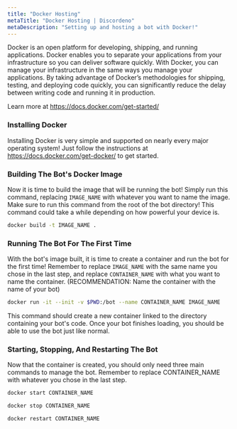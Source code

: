 ```yaml
---
title: "Docker Hosting"
metaTitle: "Docker Hosting | Discordeno"
metaDescription: "Setting up and hosting a bot with Docker!"
---
```


Docker is an open platform for developing, shipping, and running applications. Docker enables you to separate your applications from your infrastructure so you can deliver software quickly. With Docker, you can manage your infrastructure in the same ways you manage your applications. By taking advantage of Docker’s methodologies for shipping, testing, and deploying code quickly, you can significantly reduce the delay between writing code and running it in production.

Learn more at https://docs.docker.com/get-started/

### Installing Docker

Installing Docker is very simple and supported on nearly every major operating system! Just follow the instructions at https://docs.docker.com/get-docker/ to get started.

### Building The Bot's Docker Image

Now it is time to build the image that will be running the bot! Simply run this command, replacing `IMAGE_NAME` with whatever you want to name the image. Make sure to run this command from the root of the bot directory! This command could take a while depending on how powerful your device is.

```bash
docker build -t IMAGE_NAME .
```

### Running The Bot For The First Time

With the bot's image built, it is time to create a container and run the bot for the first time! Remember to replace `IMAGE_NAME` with the same name you chose in the last step, and replace `CONTAINER_NAME` with what you want to name the container. (RECOMMENDATION: Name the container with the name of your bot)

```bash
docker run -it --init -v $PWD:/bot --name CONTAINER_NAME IMAGE_NAME
```

This command should create a new container linked to the directory containing your bot's code. Once your bot finishes loading, you should be able to use the bot just like normal.

### Starting, Stopping, And Restarting The Bot

Now that the container is created, you should only need three main commands to manage the bot. Remember to replace CONTAINER_NAME with whatever you chose in the last step.

```bash
docker start CONTAINER_NAME
```

```bash
docker stop CONTAINER_NAME
```

```bash
docker restart CONTAINER_NAME
```